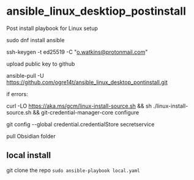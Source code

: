 # ansible_linux_desktiop_postinstall
Post install playbook for Linux setup

sudo dnf install ansible

ssh-keygen -t ed25519 -C "o.watkins@protonmail.com"

upload public key to github

ansible-pull -U https://github.com/ogre14t/ansible_linux_desktop_pontinstall.git 

if errors:

curl -LO https://aka.ms/gcm/linux-install-source.sh &&
sh ./linux-install-source.sh &&
git-credential-manager-core configure

git config --global credential.credentialStore secretservice

pull Obsidian folder

## local install
git clone the repo
`sudo ansible-playbook local.yaml`
